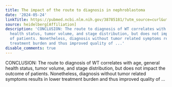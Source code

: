 ```yaml
---
title: The impact of the route to diagnosis in nephroblastoma
date: '2024-05-24'
linkTitle: https://pubmed.ncbi.nlm.nih.gov/38785181/?utm_source=curl&utm_medium=rss&utm_campaign=pubmed-2&utm_content=1FakS-2QOkCT8HsMOQP1bCRQ4YzyumYOmxmF0moLsQ3dFB1E9V&fc=20220326224207&ff=20240524184553&v=2.18.0.post9+e462414
source: heidelberg[Affiliation]
description: 'CONCLUSION: The route to diagnosis of WT correlates with age, general
  health status, tumor volume, and stage distribution, but does not impact the outcome
  of patients. Nonetheless, diagnosis without tumor related symptoms results in lower
  treatment burden and thus improved quality of ...'
disable_comments: true
---
```

CONCLUSION: The route to diagnosis of WT correlates with age, general health status, tumor volume, and stage distribution, but does not impact the outcome of patients. Nonetheless, diagnosis without tumor related symptoms results in lower treatment burden and thus improved quality of ...